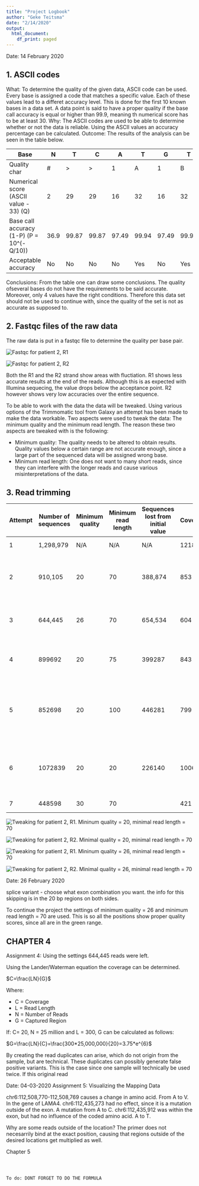 ```yaml
---
title: "Project Logbook"
author: "Geke Teitsma"
date: "2/14/2020"
output:
  html_document:
    df_print: paged
---
```


Date: 14 February 2020

## 1. ASCII codes

What: 
  To determine the quality of the given data, ASCII code can be used. Every base is assigned a code that matches a specific value. Each of these values lead to a differet accuracy level. This is done for the first 10 known bases in a data set. 
A data point is said to have a proper quality if the base call accuracy is equal or higher than 99.9, meaning th numerical score has to be at least 30.
Why: 
  The ASCII codes are used to be able to determine whether or not the data is reliable. Using the ASCII values an accuracy percentage can be calculated. 
Outcome: 
  The results of the analysis can be seen in the table below.


| Base | N | T | C | A | T | G | T | A | C | G |
|---|---|---|---|---|---|---|---|---|---|---|
| Quality char| # | > | > | 1 | A | 1 | B | 3 | B | 1 |
| Numerical score (ASCII value - 33) (Q) | 2 | 29 | 29 | 16 | 32 | 16 | 32 | 16 | 33 | 18 | 33 | 16 | 
|Base call accuracy (1-P) (P = 10^(-Q/10)) | 36.9 | 99.87 | 99.87 | 97.49 | 99.94 | 97.49 | 99.95 | 98.42 | 99.95 | 97.49 |
|Acceptable accuracy | No | No | No | No | Yes | No | Yes | No | Yes | No | Yes | No | 

Conclusions: 
  From the table one can draw some conclusions. The quality ofseveral bases do not have the requirements to be said accurate. Moreover, only 4 values have the right conditions. Therefore this data set should not be used to continue with, since the quality of the set is not as accurate as supposed to. 


## 2. Fastqc files of the raw data

The raw data is put in a fastqc file to determine the quality per base pair. 

![Fastqc for patient 2, R1](/homes/gjteitsma/Desktop/images/raw_data_R1.png)

![Fastqc for patient 2, R2](/homes/gjteitsma/Desktop/images/raw_data_R2.png)

Both the R1 and the R2 strand show areas with fluctiation. R1 shows less accurate results at the end of the reads. Although this is as expected with Illumina sequecing, the value drops below the acceptance point. 
R2 however shows very low accuracies over the entire sequence. 

To be able to work with the data the data will be tweaked. Using various options of the Trimmomatic tool from Galaxy an attempt has been made to make the data workable. 
Two aspects were used to tweak the data: The minimum quality and the minimum read length. 
The reason these two aspects are tweaked with is the following:

* Minimum quality: The quality needs to be altered to obtain results. Quality values below a certain range are not accurate enough, since a large part of the sequenced data will be assigned wrong base. 
* Minimum read length: One does not want to many short reads, since they can interfere with the longer reads and cause various misinterpretations of the data. 

## 3. Read trimming




|Attempt | Number of sequences | Minimum quality | Minimum read length | Sequences lost from initial value|Coverage| Conclusion |  
| --- | ---| --- | --- | --- | --- | --- |
|1 | 1,298,979 | N/A | N/A | N/A | 1218 | Initial data set |
|2 | 910,105 | 20 | 70 | 388,874 | 853 | First trimming step. First bp shows very low quality (18) | 
|3 | 644,445 | 26 | 70 | 654,534 | 604 | All positions above 30 quality score  | 
|4 | 899692 | 20 | 75 | 399287 | 843 | No variation from the second attempt  | 
|5 | 852698 | 20 | 100  | 446281 | 799 | Hardly any variation of the fastQC plot in comparison to the second attempt  | 
|6 | 1072839 | 20 | 20 |  226140 | 1006  | The overall mean quality is lower than the mean value at attempt 2 | 
|7 | 448598 | 30  | 70 |  | 421 |  All qualities at least 32 | 




![Tweaking for patient 2, R1. Mininum quality = 20, minimal read length = 70](/homes/gjteitsma/Desktop/images/Tweaking_R1_Mini_quality_=_20,minimal_read_length=70.png)

![Tweaking for patient 2, R2. Minimal quality = 20, minimal read length = 70](/homes/gjteitsma/Desktop/images/Tweaking_R2_Mini_quality_=_20,minimal_read_length=70.png)

![Tweaking for patient 2, R1. Mininum quality = 26, minimal read length = 70](/homes/gjteitsma/Desktop/images/Tweaking_R1_Mini_quality_=_26,minimal_read_length=70.png)

![Tweaking for patient 2, R2. Minimal quality = 26, minimal read length = 70](/homes/gjteitsma/Desktop/images/Tweaking_R2_Mini_quality_=_26,minimal_read_length=70.png)


Date: 26 February 2020

splice variant - choose what exon combination you want. 
the info for this skipping is in the 20 bp regions on both sides. 


To continue the project the settings of minimum quality = 26 and minimum read length = 70 are used. 
This is so all the positions show proper quality scores, since all are in the green range. 

## CHAPTER 4


Assignment 4: 
    Using the settings 644,445 reads were left. 
    
Using the Lander/Waterman equation the coverage can be determined. 

$C=\frac{LN}{G}$

Where:

* C = Coverage
* L = Read Length
* N = Number of Reads
* G = Captured Region

If: C= 20, N = 25 million and L = 300, G can be calculated as follows:

$G=\frac{LN}{C}=\frac{300*25,000,000}{20}=3.75*e^{6}$

By creating the read duplicates can arise, which do not origin from the sample, but are technical. These duplicates can possibly generate false positive variants. This is the case since one sample will technically be used twice. If this original read 




Date: 04-03-2020
Assignment 5: Visualizing the Mapping Data

chr6:112,508,770-112,508,769 causes a change in amino acid. From A to V. In the gene of LAMA4.
chr6:112,435,273 had no effect, since it is a mutation outside of the exon. A mutation from A to C. 
chr6:112,435,912 was within the exon, but had no influence of the coded amino acid. A to T. 


Why are some reads outside of the location?
  The primer does not necesarrily bind at the exact position, causing that regions outside of the desired locations get multiplied as well. 
  
  
Chapter 5

```{r}



To do: DONT FORGET TO DO THE FORMULA
